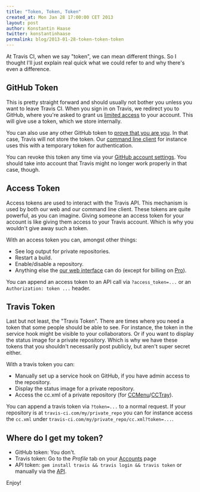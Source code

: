 ```yaml
---
title: "Token, Token, Token"
created_at: Mon Jan 28 17:00:00 CET 2013
layout: post
author: Konstantin Haase
twitter: konstantinhaase
permalink: blog/2013-01-28-token-token-token
---
```


At Travis CI, when we say "token", we can mean different things. So I thought I'll just explain real quick what we could refer to and why there's even a difference.

## GitHub Token

This is pretty straight forward and should usually not bother you unless you want to leave Travis CI. When you sign in on Travis, we redirect you to GitHub, where you're asked to grant us [limited access](blog/2013-01-08-new-github-scope) to your account. This will give use a token, which we store internally.

You can also use any other GitHub token to [prove that you are you](https://api.travis-ci.org/docs/#POST%20/auth/github). In that case, Travis will not store the token. Our [command line client](https://github.com/travis-ci/travis) for instance uses this with a temporary token for authentication.

You can revoke this token any time via your [GitHub account settings](https://github.com/settings/applications). You should take into account that Travis might no longer work properly in that case, though.

## Access Token

Access tokens are used to interact with the Travis API. This mechanism is used by both our web and our command line client. These tokens are quite powerful, as you can imagine. Giving someone an access token for your account is like giving them access to your Travis account. Which is why you wouldn't give away such a token.

With an access token you can, amongst other things:

* See log output for private repositories.
* Restart a build.
* Enable/disable a repository.
* Anything else the [our web interface](https://travis-ci.org) can do (except for billing on [Pro](http://travis-ci.com)).

You can append an access token to an API call via `?access_token=...` or an `Authorization: token ...` header.

## Travis Token

Last but not least, the "Travis Token". There are times where you need a token that some people should be able to see. For instance, the token in the service hook might be visible to your collaborators. Or if you want to display the status image for a private repository. Which is why we have these tokens that you shouldn't necessarily post publicly, but aren't super secret either.

With a travis token you can:

* Manually set up a service hook on GitHub, if you have admin access to the repository.
* Display the status image for a private repository.
* Access the cc.xml of a private repository (for [CCMenu](http://ccmenu.sourceforge.net/)/[CCTray](http://confluence.public.thoughtworks.org/display/CCNET/CCTray)).

You can append a travis token via `?token=...` to a normal request. If your repository is at `travis-ci.com/my/private_repo` you can for instance access the `cc.xml` under `travis-ci.com/my/private_repo/cc.xml?token=...`.

## Where do I get my token?

* GitHub token: You don't.
* Travis token: Go to the *Profile* tab on your [Accounts](https://travis-ci.org/profile) page
* API token: `gem install travis && travis login && travis token` or manually via the [API](https://api.travis-ci.org).

Enjoy!